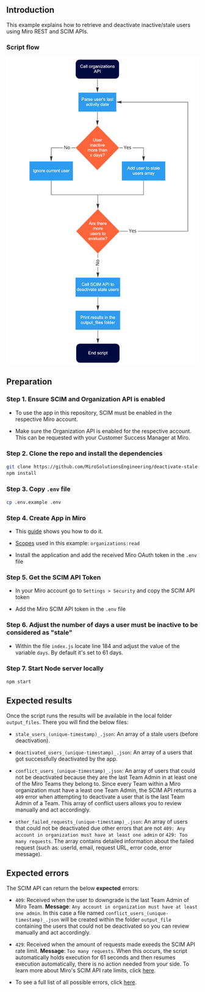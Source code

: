 ## Introduction

This example explains how to retrieve and deactivate inactive/stale users using Miro REST and SCIM APIs.

### Script flow

<img src="images/script_flow.jpg" alt="Script data flow" />
 
## Preparation

### Step 1. Ensure SCIM and Organization API is enabled

- To use the app in this repository, SCIM must be enabled in the respective Miro account.

- Make sure the Organization API is enabled for the respective account. This can be requested with your Customer Success Manager at Miro.

### Step 2. Clone the repo and install the dependencies

```bash
git clone https://github.com/MiroSolutionsEngineering/deactivate-stale-users.git
npm install
```

### Step 3. Copy `.env` file

```bash
cp .env.example .env
```

### Step 4. Create App in Miro

- This [guide](https://developers.miro.com/docs/getting-started) shows you how to do it.

- [Scopes](https://developers.miro.com/reference#scopes) used in this example: `organizations:read`

- Install the application and add the received Miro OAuth token in the `.env` file

### Step 5. Get the SCIM API Token

- In your Miro account go to `Settings > Security` and copy the SCIM API token

- Add the Miro SCIM API token in the `.env` file


### Step 6. Adjust the number of days a user must be inactive to be considered as "stale"

- Within the file `index.js` locate line 184 and adjust the value of the variable `days`. By default it's set to 61 days.


### Step 7. Start Node server locally

```bash
npm start
```

## Expected results

Once the script runs the results will be available in the local folder `output_files`. There you will find the below files:

- `stale_users_(unique-timestamp)_.json`: An array of a stale users (before deactivation).

- `deactivated_users_(unique-timestamp)_.json`: An array of a users that got successfully deactivated by the app.

- `conflict_users_(unique-timestamp)_.json`: An array of users that could not be deactivated because they are the last Team Admin in at least one of the Miro Teams they belong to. Since every Team within a Miro organization must have a least one Team Admin, the SCIM API returns a `409` error when attempting to deactivate a user that is the last Team Admin of a Team. This array of conflict users allows you to review manually and act accordingly.

- `other_failed_requests_(unique-timestamp)_.json`: An array of users that could not be deactivated due other errors that are not `409: Any account in organization must have at least one admin` or `429: Too many requests`. The array contains detailed information about the failed request (such as: userId, email, request URL, error code, error message).

## Expected errors

The SCIM API can return the below **expected** errors:

- `409`: Received when the user to downgrade is the last Team Admin of Miro Team. **Message**: `Any account in organization must have at least one admin`. In this case a file named `conflict_users_(unique-timestamp)_.json` will be created within the folder `output_file` containing the users that could not be deactivated so you can review manually and act accordingly. 

- `429`: Received when the amount of requests made exeeds the SCIM API rate limit. **Message**: `Too many requests`. When this occurs, the script automatically holds execution for 61 seconds and then resumes execution automatically, there is no action needed from your side. To learn more about Miro's SCIM API rate limits, click [here](https://developers.miro.com/docs/scim-rate-limits).

- To see a full list of all possible errors, click [here](https://developers.miro.com/docs/scim-errors).
